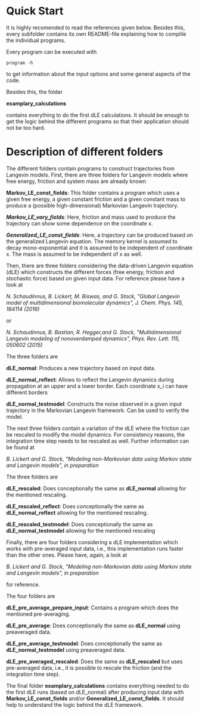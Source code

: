 # Quick Start

It is highly recomended to read the references given below. Besides this, every subfolder contains its own README-file
explaining how to complile the individual programs.

Every program can be executed with

```
program -h 
```

to get information about the input options and some general aspects of the code.

Besides this, the folder 

**examplary_calculations**

contains everything to do the first dLE calculations. It should be enough to get the logic behind the different
programs so that their application should not be too hard.

# Description of different folders

The different folders contain programs to construct trajectories from Langevin models. First, there are
three folders for Langevin models where free energy, friction and system mass are already known

**Markov_LE_const_fields**: This folder contains a program which uses a given free energy, a given constant
friction and a given constant mass to produce a (possible high-dimensional) Markovian Langevin trajectory.

***Markov_LE_vary_fields***: Here, friction and mass used to produce the trajectory can show some dependence on
the coordinate x.

***Generalized_LE_const_fields***: Here, a trajectory can be produced based on the generalized Langevin equation.
The memory kernel is assumed to decay mono-exponential and it is assumed to be independent of coordinate x.
The mass is assumed to be independent of x as well.

Then, there are three folders considering the data-driven Langevin equation (dLE) which constructs the different
forces (free energy, friction and stochastic force) based on given input data. For reference please have a look at

*N. Schaudinnus, B. Lickert, M. Biswas, and G. Stock, "Global Langevin model of 
multidimensional biomolecular dynamics", J. Chem. Phys. 145, 184114 (2016)*

or

*N. Schaudinnus, B. Bastian, R. Hegger,and G. Stock, "Multidimensional Langevin 
modeling of nonoverdamped dynamics", Phys. Rev. Lett. 115, 050602 (2015)*

The three folders are

**dLE_normal**: Produces a new trajectory based on input data.

**dLE_normal_reflect**: Allows to reflect the Langevin dynamics during propagation at an upper and a lower border.
Each coordinate x_i can have different borders

**dLE_normal_testmodel**: Constructs the noise observed in a given input trajectory in the Markovian Langevin framework.
Can be used to verify the model.

The next three folders contain a variation of the dLE where the friction can be rescaled to modify the model
dynamics. For consistency reasons, the integration time step needs to be rescaled as well. Further information
can be found at

*B. Lickert and G. Stock, "Modeling non-Markovian data using Markov state and 
Langevin models", in preparation*

The three folders are

**dLE_rescaled**: Does conceptionally the same as **dLE_normal** allowing for the mentioned rescaling.

**dLE_rescaled_reflect**: Does conceptionally the same as **dLE_normal_reflect** allowing for the mentioned rescaling.

**dLE_rescaled_testmodel**: Does conceptionally the same as **dLE_normal_testmodel** allowing for the mentioned rescaling

Finally, there are four folders considering a dLE implementation which works with pre-averaged input data, i.e.,
this implementation runs faster than the other ones. Please have, again, a look at 

*B. Lickert and G. Stock, "Modeling non-Markovian data using Markov state and 
Langevin models", in preparation*

for reference.

The four folders are

**dLE_pre_average_prepare_input**: Contains a program which does the mentioned pre-averaging. 

**dLE_pre_average**: Does conceptionally the same as **dLE_normal** using preaveraged data.

**dLE_pre_average_testmodel**: Does conceptionally the same as **dLE_normal_testmodel** using preaveraged data.

**dLE_pre_averaged_rescaled**: Does the same as **dLE_rescaled** but uses pre-averaged data, i.e., it is possible 
to rescale the friction (and the integration time step).

The final folder **examplary_calculations** contains everything needed to do the first dLE runs (based on dLE_normal)
after producing input data with **Markov_LE_const_fields** and/or **Generalized_LE_const_fields**. It should help to understand
the logic behind the dLE framework.
